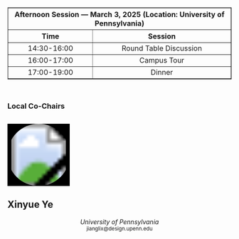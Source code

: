 <div style="margin-top: 10px;">
  <table border="1" style="width: 100%; border-collapse: collapse; text-align: center; border-width: 1px;">
      <thead>
          <tr>
              <th colspan="3" style="border-width: 1px; text-align: center;">Afternoon Session — March 3, 2025 (Location: University of Pennsylvania)</th>
          </tr>
          <tr>
              <th style="border-width: 1px; text-align: center;">Time</th>
              <th style="border-width: 1px; text-align: center;" colspan="2">Session</th>
          </tr>
      </thead>
      <tbody>
          <tr>
              <td style="border-width: 1px;">14:30-16:00</td>
              <td style="border-width: 1px;" colspan="2">Round Table Discussion</td>
          </tr>
          <tr>
              <td style="border-width: 1px;">16:00-17:00</td>
              <td style="border-width: 1px;" colspan="2">Campus Tour</td>
          </tr>
          <tr>
              <td style="border-width: 1px;">17:00-19:00</td>
              <td style="border-width: 1px;" colspan="2">Dinner</td>
          </tr>
      </tbody>
  </table>




<h3 style="margin-top: 50px;">Local Co-Chairs</h3>
  <div class="col-lg-4 d-flex flex-column align-items-center" style="margin-top: 30px;">
    <svg class="bd-placeholder-img rounded-circle" width="140" height="140" xmlns="http://www.w3.org/2000/svg" role="img" aria-label="Placeholder" preserveAspectRatio="xMidYMid slice" focusable="false">
      <title>Placeholder</title>
      <rect width="100%" height="100%" fill="var(--bs-secondary-color)"/>
      <image xlink:href="./img/xiaojiangli.png" class="img-fluid img-thumbnail rounded-circle" width="140" height="140" clip-path="circle(70px at 70px 70px)"></image>
    </svg>
    <h2 class="fw-normal">Xinyue Ye</h2>
    <p style="text-align: center;">
      <i>University of Pennsylvania</i><br>
      <span style="font-size: smaller;">jianglix@design.upenn.edu</span>
    </p>
  
  </div>
